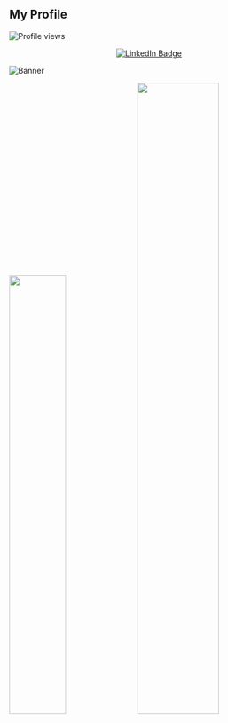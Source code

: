 ## My Profile
<p align="left"> <img src="https://komarev.com/ghpvc/?username=trn44&label=Profile+Views&color=f88192&style=plastic&abbreviated=true" alt="Profile views"/>  
<p align="center"> <a href="https://www.linkedin.com/in/jayden-t-1289b9307/">
<img src="https://img.shields.io/badge/LinkedIn-blue?style=for-the-badge&logo=linkedin&logoColor=white" alt="LinkedIn Badge"/> </a> 

![Banner](https://github.com/user-attachments/assets/e2963a49-4b56-4896-a5bb-1336ff45fd77)

<div class='container'>
<img style="height: auto; width: 45%;" class="img" src="https://github-readme-stats.vercel.app/api/top-langs/?username=trn44&show_icons=truek&bg_color=000000&title_color=f88192&text_color=f88192&hide_border=false&border_color=6CD3BF&include_all_commits=true&count_private=true&layout=compact"/>
<img style="height: auto; width: 54%;" class="img" src="https://github-readme-streak-stats.herokuapp.com?user=trn44&theme=dark&date_format=j%20M%5B%20Y%5D&background=000000&ring=F88192&fire=F88192&dates=F8819200&sideLabels=F88192&currStreakLabel=F88192&sideNums=FFFFFF&stroke=6CD3BF&currStreakNum=FFFFFF&border=6CD3BF"/>
</div>
